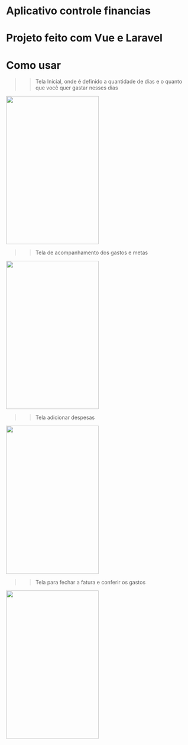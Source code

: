 # Aplicativo controle financias 

# Projeto feito com Vue e Laravel

# Como usar 

>> Tela Inicial, onde é definido a quantidade de dias e o quanto que você  quer gastar nesses dias 



<img src="https://user-images.githubusercontent.com/29661994/52164314-8bb0fe00-26d6-11e9-9475-edfcc67c1576.jpg" width="250" height="400" />

>> Tela de acompanhamento dos gastos e metas

<img src="https://user-images.githubusercontent.com/29661994/52164327-c87cf500-26d6-11e9-8324-53aaedbc1ad4.jpg" width="250" height="400" />

>> Tela adicionar despesas

<img src="https://user-images.githubusercontent.com/29661994/52164340-e5b1c380-26d6-11e9-8237-34072f4e42da.jpg" width="250" height="400" />

>> Tela para fechar a fatura e conferir os gastos 
<img src="https://user-images.githubusercontent.com/29661994/52164356-2f021300-26d7-11e9-92a3-f1782136f05f.jpg" width="250" height="400" />

